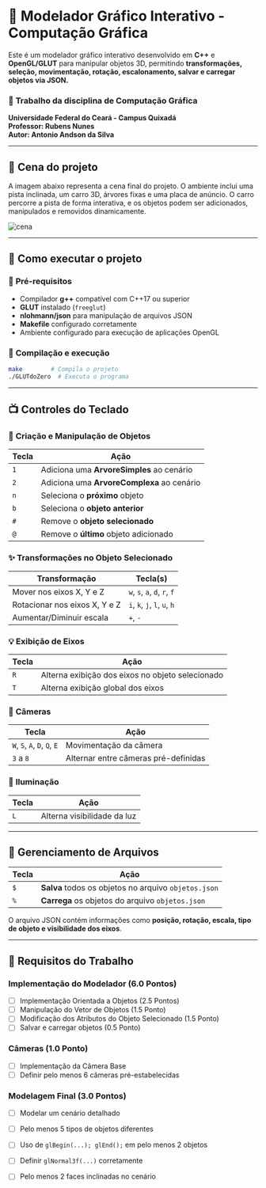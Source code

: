 # 🌳 Modelador Gráfico Interativo - Computação Gráfica

Este é um modelador gráfico interativo desenvolvido em **C++** e **OpenGL/GLUT** para manipular objetos 3D, permitindo **transformações, seleção, movimentação, rotação, escalonamento, salvar e carregar objetos via JSON.**

### 📌 **Trabalho da disciplina de Computação Gráfica**  
**Universidade Federal do Ceará - Campus Quixadá**  
**Professor: Rubens Nunes**  
**Autor: Antonio Andson da Silva**  

---

## 📸 **Cena do projeto**

A imagem abaixo representa a cena final do projeto. O ambiente inclui uma pista inclinada, um carro 3D, árvores fixas e uma placa de anúncio. O carro percorre a pista de forma interativa, e os objetos podem ser adicionados, manipulados e removidos dinamicamente.

![cena](https://github.com/user-attachments/assets/5efd2bc5-8300-46b4-aaca-8972d520625d)

---

## 🚀 **Como executar o projeto**
### 🔹 **Pré-requisitos**
- Compilador **g++** compatível com C++17 ou superior
- **GLUT** instalado (`freeglut`)
- **nlohmann/json** para manipulação de arquivos JSON
- **Makefile** configurado corretamente
- Ambiente configurado para execução de aplicações OpenGL

### 🔹 **Compilação e execução**
```sh
make        # Compila o projeto
./GLUTdoZero  # Executa o programa
```

---

## 📺 **Controles do Teclado**

### 📌 **Criação e Manipulação de Objetos**
| **Tecla** | **Ação** |
|-----------|---------|
| `1` | Adiciona uma **ArvoreSimples** ao cenário |
| `2` | Adiciona uma **ArvoreComplexa** ao cenário |
| `n` | Seleciona o **próximo** objeto |
| `b` | Seleciona o **objeto anterior** |
| `#` | Remove o **objeto selecionado** |
| `@` | Remove o **último** objeto adicionado |

### ✨ **Transformações no Objeto Selecionado**
| **Transformação** | **Tecla(s)** |
|-------------------|-------------|
| Mover nos eixos X, Y e Z | `w`, `s`, `a`, `d`, `r`, `f` |
| Rotacionar nos eixos X, Y e Z | `i`, `k`, `j`, `l`, `u`, `h` |
| Aumentar/Diminuir escala | `+`, `-` |

### 💡 **Exibição de Eixos**
| **Tecla** | **Ação** |
|-----------|---------|
| `R` | Alterna exibição dos eixos no objeto selecionado |
| `T` | Alterna exibição global dos eixos |

### 🎥 **Câmeras**
| **Tecla** | **Ação** |
|-----------|---------|
| `W`, `S`, `A`, `D`, `Q`, `E` | Movimentação da câmera |
| `3` a `8` | Alternar entre câmeras pré-definidas |

### 🔦 **Iluminação**
| **Tecla** | **Ação** |
|-----------|---------|
| `L` | Alterna visibilidade da luz |

---

## 📂 **Gerenciamento de Arquivos**
| **Tecla** | **Ação** |
|-----------|---------|
| `$` | **Salva** todos os objetos no arquivo `objetos.json` |
| `%` | **Carrega** os objetos do arquivo `objetos.json` |

O arquivo JSON contém informações como **posição, rotação, escala, tipo de objeto e visibilidade dos eixos**.

---

## 🎯 **Requisitos do Trabalho**

### **Implementação do Modelador (6.0 Pontos)**
- [ ] Implementação Orientada a Objetos (2.5 Pontos)
- [ ] Manipulação do Vetor de Objetos (1.5 Ponto)
- [ ] Modificação dos Atributos do Objeto Selecionado (1.5 Ponto)
- [ ] Salvar e carregar objetos (0.5 Ponto)

### **Câmeras (1.0 Ponto)**
- [ ] Implementação da Câmera Base
- [ ] Definir pelo menos 6 câmeras pré-estabelecidas

### **Modelagem Final (3.0 Pontos)**
- [ ] Modelar um cenário detalhado
- [ ] Pelo menos 5 tipos de objetos diferentes
- [ ] Uso de `glBegin(...); glEnd();` em pelo menos 2 objetos
- [ ] Definir `glNormal3f(...)` corretamente
- [ ] Pelo menos 2 faces inclinadas no cenário

